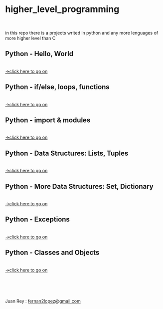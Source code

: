 <h1> higher_level_programming </h1>
<br>
<p>
    in this repo there is a projects writed in python and any more lenguages of more higher level than C
</p>


<h2> Python - Hello, World </h2>
<br>
<a href="https://github.com/fernan2lopezkto/holbertonschool-higher_level_programming/tree/master/python-hello_world" target="_blank">->click here to go on</a>
<br>


<h2>Python - if/else, loops, functions</h2>
<br>
<a href="https://github.com/fernan2lopezkto/holbertonschool-higher_level_programming/tree/master/python-if_else_loops_functions" target="_blank">->click here to go on</a>





<h2> Python - import & modules </h2>
<br>
<a href="https://github.com/fernan2lopezkto/holbertonschool-higher_level_programming/tree/master/python-import_modules" target="_blank">->click here to go on</a>
<br>






<h2> Python - Data Structures: Lists, Tuples </h2>
<br>
<a href="https://github.com/fernan2lopezkto/holbertonschool-higher_level_programming/tree/master/python-data_structures" target="_blank">->click here to go on</a>
<br>









<h2> Python - More Data Structures: Set, Dictionary </h2>
<br>
<a href="https://github.com/fernan2lopezkto/holbertonschool-higher_level_programming/tree/master/python-more_data_structures" target="_blank">->click here to go on</a>
<br>








<h2> Python - Exceptions </h2>
<br>
<a href="https://github.com/fernan2lopezkto/holbertonschool-higher_level_programming/tree/master/python-exceptions" target="_blank">->click here to go on</a>
<br>








<h2> Python - Classes and Objects </h2>
<br>
<a href="" target="_blank">->click here to go on</a>
<br>





























<br><br><br><br>
Juan Rey : 
<a href="mailto:fernan2lopez@gmail.com">fernan2lopez@gmail.com</a><br><br>
